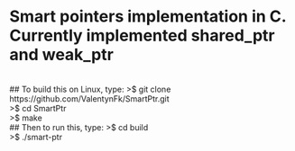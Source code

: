 # Smart pointers implementation in C.</br>Currently implemented shared_ptr and weak_ptr
</br>
## To build this on Linux, type:
>$ git clone https://github.com/ValentynFk/SmartPtr.git</br>
>$ cd SmartPtr</br>
>$ make</br>
## Then to run this, type:
>$ cd build</br>
>$ ./smart-ptr</br>
